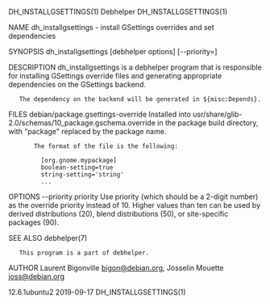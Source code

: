 DH_INSTALLGSETTINGS(1)                         Debhelper                        DH_INSTALLGSETTINGS(1)

NAME
       dh_installgsettings - install GSettings overrides and set dependencies

SYNOPSIS
       dh_installgsettings [debhelper options] [--priority=<number>]

DESCRIPTION
       dh_installgsettings is a debhelper program that is responsible for installing GSettings
       override files and generating appropriate dependencies on the GSettings backend.

       The dependency on the backend will be generated in ${misc:Depends}.

FILES
       debian/package.gsettings-override
           Installed into usr/share/glib-2.0/schemas/10_package.gschema.override in the package build
           directory, with "package" replaced by the package name.

           The format of the file is the following:

             [org.gnome.mypackage]
             boolean-setting=true
             string-setting='string'
             ...

OPTIONS
       --priority priority
           Use priority (which should be a 2-digit number) as the override priority instead of 10.
           Higher values than ten can be used by derived distributions (20), blend distributions (50),
           or site-specific packages (90).

SEE ALSO
       debhelper(7)

       This program is a part of debhelper.

AUTHOR
       Laurent Bigonville <bigon@debian.org>, Josselin Mouette <joss@debian.org>

12.6.1ubuntu2                                 2019-09-17                        DH_INSTALLGSETTINGS(1)
